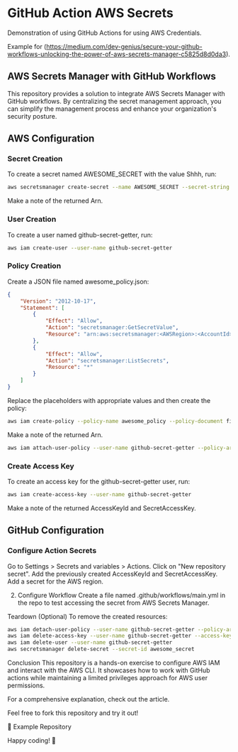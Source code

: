 # GitHub Action AWS Secrets
Demonstration of using GitHub Actions for using AWS Credentials. 

Example for (https://medium.com/dev-genius/secure-your-github-workflows-unlocking-the-power-of-aws-secrets-manager-c5825d8d0da3). 

## AWS Secrets Manager with GitHub Workflows
This repository provides a solution to integrate AWS Secrets Manager with GitHub workflows. By centralizing the secret management approach, you can simplify the management process and enhance your organization's security posture.

## AWS Configuration
### Secret Creation
To create a secret named AWESOME_SECRET with the value Shhh, run:

```bash
aws secretsmanager create-secret --name AWESOME_SECRET --secret-string "Shhh"
```
Make a note of the returned Arn.

### User Creation
To create a user named github-secret-getter, run:

```bash
aws iam create-user --user-name github-secret-getter
```

### Policy Creation
Create a JSON file named awesome_policy.json:

```json
{
    "Version": "2012-10-17",
    "Statement": [
        {
            "Effect": "Allow",
            "Action": "secretsmanager:GetSecretValue",
            "Resource": "arn:aws:secretsmanager:<AWSRegion>:<AccountId>:secret:<SecretArn>"
        },
        {
            "Effect": "Allow",
            "Action": "secretsmanager:ListSecrets",
            "Resource": "*"
        }
    ]
}
```
Replace the placeholders with appropriate values and then create the policy:

```bash
aws iam create-policy --policy-name awesome_policy --policy-document file://awesome_policy.json
```
Make a note of the returned Arn.

```bash
aws iam attach-user-policy --user-name github-secret-getter --policy-arn <policy-arn>
```

### Create Access Key
To create an access key for the github-secret-getter user, run:

```bash
aws iam create-access-key --user-name github-secret-getter
```
Make a note of the returned AccessKeyId and SecretAccessKey.

## GitHub Configuration
### Configure Action Secrets

Go to Settings > Secrets and variables > Actions.
Click on "New repository secret".
Add the previously created AccessKeyId and SecretAccessKey.
Add a secret for the AWS region.

2. Configure Workflow
Create a file named .github/workflows/main.yml in the repo to test accessing the secret from AWS Secrets Manager.

Teardown (Optional)
To remove the created resources:

```bash
aws iam detach-user-policy --user-name github-secret-getter --policy-arn <your-policy-arn>
aws iam delete-access-key --user-name github-secret-getter --access-key-id <your-access-key>
aws iam delete-user --user-name github-secret-getter
aws secretsmanager delete-secret --secret-id awesome_secret
```

Conclusion
This repository is a hands-on exercise to configure AWS IAM and interact with the AWS CLI. It showcases how to work with GitHub actions while maintaining a limited privileges approach for AWS user permissions.

For a comprehensive explanation, check out the article.

Feel free to fork this repository and try it out! 

🔗 Example Repository

Happy coding! 🚀
